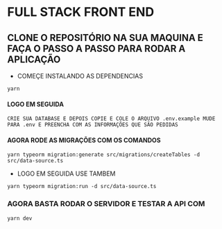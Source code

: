 # FULL STACK FRONT END

## CLONE O REPOSITÓRIO NA SUA MAQUINA E FAÇA O PASSO A PASSO PARA RODAR A APLICAÇÃO


- COMEÇE INSTALANDO AS DEPENDENCIAS 

```
yarn
```


#### LOGO EM SEGUIDA

`CRIE SUA DATABASE E DEPOIS COPIE E COLE O ARQUIVO .env.example MUDE PARA .env E PREENCHA COM AS INFORMAÇÕES QUE SÃO PEDIDAS`

#### AGORA RODE AS MIGRAÇÕES COM OS COMANDOS


```
yarn typeorm migration:generate src/migrations/createTables -d src/data-source.ts
```
- LOGO EM SEGUIDA USE TAMBEM
```
yarn typeorm migration:run -d src/data-source.ts
```

### AGORA BASTA RODAR O SERVIDOR E TESTAR A API COM

```
yarn dev
```